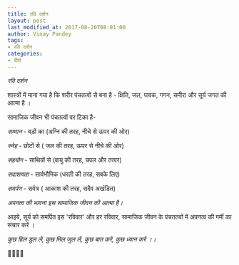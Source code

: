 ```yaml
---
title: रवि दर्शन
layout: post
last_modified_at: 2017-08-20T08:01:00
author: Vinay Pandey
tags:
- रवि दर्शन
categories:
- दीर्घ
---
```

*रवि दर्शन*

शास्त्रों में माना गया है कि शरीर पंचतत्वों से बना है - 
क्षिति, जल, पावक, गगन, समीरा और 
सूर्य जगत की आत्मा है । 

सामाजिक जीवन भी पंचतत्वों पर टिका है-

*सम्मान* - बड़ों का (अग्नि की तरह, नीचे से ऊपर की ओर)

*स्नेह* - छोटों से ( जल की तरह, ऊपर से नीचे की ओर)

*सहयोग* - साथियों से (वायु की तरह, चपल और तत्पर)

*सदाशयता* - सार्वभौमिक (धरती की तरह, सबके लिए)

*समर्पण* - सर्वत्र ( आकाश की तरह, सदैव अखंडित)

*अपनत्व की भावना इस सामाजिक जीवन की आत्मा है।*
 
आइये, सूर्य को समर्पित इस 'रविवार' और हर रविवार,
सामाजिक जीवन के पंचततवों में अपनत्व की गर्मी का संचार करें । 

*कुछ हिल डुल लें,*
*कुछ मिल जुल लें,*
*कुछ बात करें,*
*कुछ ध्यान करें ।।*

🙏🌷🌷🙏


